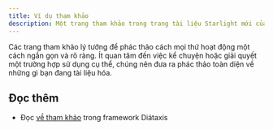 ```yaml
---
title: Ví dụ tham khảo
description: Một trang tham khảo trong trang tài liệu Starlight mới của tôi.
---
```


Các trang tham khảo lý tưởng để phác thảo cách mọi thứ hoạt động một cách ngắn gọn và rõ ràng.
Ít quan tâm đến việc kể chuyện hoặc giải quyết một trường hợp sử dụng cụ thể, chúng nên đưa ra phác thảo toàn diện về những gì bạn đang tài liệu hóa.

## Đọc thêm

- Đọc [về tham khảo](https://diataxis.fr/reference/) trong framework Diátaxis

